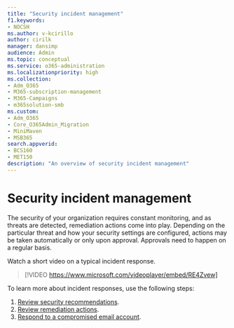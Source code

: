 ```yaml
---
title: "Security incident management"
f1.keywords:
- NOCSH
ms.author: v-kcirillo
author: cirilk
manager: dansimp
audience: Admin
ms.topic: conceptual
ms.service: o365-administration
ms.localizationpriority: high
ms.collection: 
- Adm_O365
- M365-subscription-management 
- M365-Campaigns
- m365solution-smb
ms.custom:
- Adm_O365
- Core_O365Admin_Migration
- MiniMaven
- MSB365
search.appverid:
- BCS160
- MET150
description: "An overview of security incident management"
---
```


# Security incident management

The security of your organization requires constant monitoring, and as threats are detected, remediation actions come into play. Depending on the particular threat and how your security settings are configured, actions may be taken automatically or only upon approval. Approvals need to happen on a regular basis.

Watch a short video on a typical incident response.

> [!VIDEO https://www.microsoft.com/videoplayer/embed/RE4Zvew]

To learn more about incident responses, use the following steps:

1. [Review security recommendations](../security/defender-business/mdb-view-tvm-dashboard.md?toc=/microsoft-365/business-premium/toc.json&bc=/microsoft-365/business-premium/breadcrumb/toc.json).
1. [Review remediation actions](m365bp-review-remediation-actions-devices.md).
1. [Respond to a compromised email account](../security/office-365-security/responding-to-a-compromised-email-account.md).